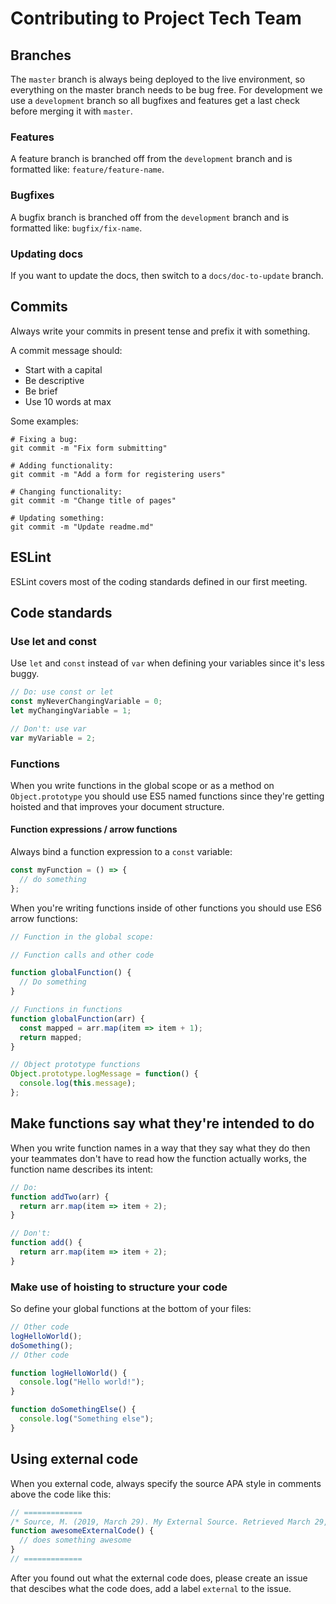 # Contributing to Project Tech Team

## Branches

The `master` branch is always being deployed to the live environment, so everything on the master branch needs to be bug free. For development we use a `development` branch so all bugfixes and features get a last check before merging it with `master`.

### Features

A feature branch is branched off from the `development` branch and is formatted like: `feature/feature-name`.

### Bugfixes

A bugfix branch is branched off from the `development` branch and is formatted like: `bugfix/fix-name`.

### Updating docs

If you want to update the docs, then switch to a `docs/doc-to-update` branch.

## Commits

Always write your commits in present tense and prefix it with something.

A commit message should:

- Start with a capital
- Be descriptive
- Be brief
- Use 10 words at max

Some examples:

```
# Fixing a bug:
git commit -m "Fix form submitting"

# Adding functionality:
git commit -m "Add a form for registering users"

# Changing functionality:
git commit -m "Change title of pages"

# Updating something:
git commit -m "Update readme.md"
```

## ESLint

ESLint covers most of the coding standards defined in our first meeting.

## Code standards

### Use let and const

Use `let` and `const` instead of `var` when defining your variables since it's less buggy.

```js
// Do: use const or let
const myNeverChangingVariable = 0;
let myChangingVariable = 1;

// Don't: use var
var myVariable = 2;
```

### Functions

When you write functions in the global scope or as a method on `Object.prototype` you should use ES5 named functions since they're getting hoisted and that improves your document structure.

#### Function expressions / arrow functions

Always bind a function expression to a `const` variable:

```js
const myFunction = () => {
  // do something
};
```

When you're writing functions inside of other functions you should use ES6 arrow functions:

```js
// Function in the global scope:

// Function calls and other code

function globalFunction() {
  // Do something
}

// Functions in functions
function globalFunction(arr) {
  const mapped = arr.map(item => item + 1);
  return mapped;
}

// Object prototype functions
Object.prototype.logMessage = function() {
  console.log(this.message);
};
```

## Make functions say what they're intended to do

When you write function names in a way that they say what they do then your teammates don't have to read how the function actually works, the function name describes its intent:

```js
// Do:
function addTwo(arr) {
  return arr.map(item => item + 2);
}

// Don't:
function add() {
  return arr.map(item => item + 2);
}
```

### Make use of hoisting to structure your code

So define your global functions at the bottom of your files:

```js
// Other code
logHelloWorld();
doSomething();
// Other code

function logHelloWorld() {
  console.log("Hello world!");
}

function doSomethingElse() {
  console.log("Something else");
}
```

## Using external code

When you external code, always specify the source APA style in comments above the code like this:

```js
// =============
/* Source, M. (2019, March 29). My External Source. Retrieved March 29, 2019, from www.mysource.com */
function awesomeExternalCode() {
  // does something awesome
}
// =============
```

After you found out what the external code does, please create an issue that descibes what the code does, add a label `external` to the issue.
